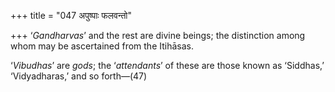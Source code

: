 +++
title = "047 अपुष्पाः फलवन्तो"

+++
‘*Gandharvas*’ and the rest are divine beings; the distinction among
whom may be ascertained from the Itihāsas.

‘*Vibudhas*’ are *gods*; the ‘*attendants*’ of these are those known as
‘Siddhas,’ ‘Vidyadharas,’ and so forth—(47)


